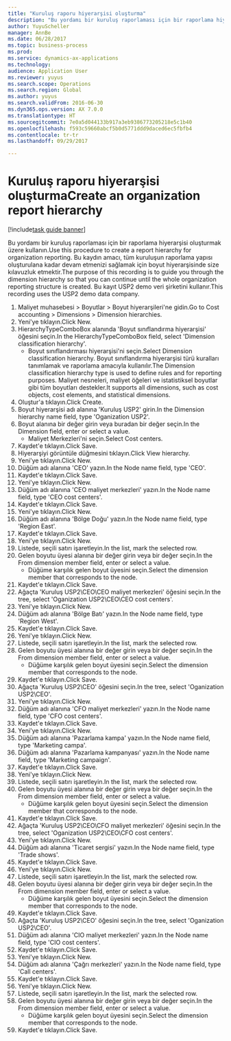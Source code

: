 ```yaml
--- 
title: "Kuruluş raporu hiyerarşisi oluşturma"
description: "Bu yordamı bir kuruluş raporlaması için bir raporlama hiyerarşisi oluşturmak üzere kullanın."
author: YuyuScheller
manager: AnnBe
ms.date: 06/28/2017
ms.topic: business-process
ms.prod: 
ms.service: dynamics-ax-applications
ms.technology: 
audience: Application User
ms.reviewer: yuyus
ms.search.scope: Operations
ms.search.region: Global
ms.author: yuyus
ms.search.validFrom: 2016-06-30
ms.dyn365.ops.version: AX 7.0.0
ms.translationtype: HT
ms.sourcegitcommit: 7e0a5d044133b917a3eb9386773205218e5c1b40
ms.openlocfilehash: f593c59660abcf5b0d5771ddd9daced6ec5fbfb4
ms.contentlocale: tr-tr
ms.lasthandoff: 09/29/2017

---
```

# <a name="create-an-organization-report-hierarchy"></a><span data-ttu-id="221a3-103">Kuruluş raporu hiyerarşisi oluşturma</span><span class="sxs-lookup"><span data-stu-id="221a3-103">Create an organization report hierarchy</span></span>

[!include[task guide banner](../../includes/task-guide-banner.md)]

<span data-ttu-id="221a3-104">Bu yordamı bir kuruluş raporlaması için bir raporlama hiyerarşisi oluşturmak üzere kullanın.</span><span class="sxs-lookup"><span data-stu-id="221a3-104">Use this procedure to create a report hierarchy for organization reporting.</span></span> <span data-ttu-id="221a3-105">Bu kaydın amacı, tüm kuruluşun raporlama yapısı oluşturulana kadar devam etmenizi sağlamak için boyut hiyerarşisinde size kılavuzluk etmektir.</span><span class="sxs-lookup"><span data-stu-id="221a3-105">The purpose of this recording is to guide you through the dimension hierarchy so that you can continue until the whole organization reporting structure is created.</span></span> <span data-ttu-id="221a3-106">Bu kayıt USP2 demo veri şirketini kullanır.</span><span class="sxs-lookup"><span data-stu-id="221a3-106">This recording uses the USP2 demo data company.</span></span>

1. <span data-ttu-id="221a3-107">Maliyet muhasebesi > Boyutlar > Boyut hiyerarşileri'ne gidin.</span><span class="sxs-lookup"><span data-stu-id="221a3-107">Go to Cost accounting > Dimensions > Dimension hierarchies.</span></span>
2. <span data-ttu-id="221a3-108">Yeni'ye tıklayın.</span><span class="sxs-lookup"><span data-stu-id="221a3-108">Click New.</span></span>
3. <span data-ttu-id="221a3-109">HierarchyTypeComboBox alanında 'Boyut sınıflandırma hiyerarşisi' öğesini seçin.</span><span class="sxs-lookup"><span data-stu-id="221a3-109">In the HierarchyTypeComboBox field, select 'Dimension classification hierarchy'.</span></span>
    * <span data-ttu-id="221a3-110">Boyut sınıflandırması hiyerarşisi'ni seçin.</span><span class="sxs-lookup"><span data-stu-id="221a3-110">Select Dimension classification hierarchy.</span></span> <span data-ttu-id="221a3-111">Boyut sınıflandırma hiyerarşisi türü kuralları tanımlamak ve raporlama amacıyla kullanılır.</span><span class="sxs-lookup"><span data-stu-id="221a3-111">The Dimension classification hierarchy type is used to define rules and for reporting purposes.</span></span> <span data-ttu-id="221a3-112">Maliyet nesneleri, maliyet öğeleri ve istatistiksel boyutlar gibi tüm boyutları destekler.</span><span class="sxs-lookup"><span data-stu-id="221a3-112">It supports all dimensions, such as cost objects, cost elements, and statistical dimensions.</span></span>  
4. <span data-ttu-id="221a3-113">Oluştur'a tıklayın.</span><span class="sxs-lookup"><span data-stu-id="221a3-113">Click Create.</span></span>
5. <span data-ttu-id="221a3-114">Boyut hiyerarşisi adı alanına 'Kuruluş USP2' girin.</span><span class="sxs-lookup"><span data-stu-id="221a3-114">In the Dimension hierarchy name field, type 'Oganization USP2'.</span></span>
6. <span data-ttu-id="221a3-115">Boyut alanına bir değer girin veya buradan bir değer seçin.</span><span class="sxs-lookup"><span data-stu-id="221a3-115">In the Dimension field, enter or select a value.</span></span>
    * <span data-ttu-id="221a3-116">Maliyet Merkezleri'ni seçin.</span><span class="sxs-lookup"><span data-stu-id="221a3-116">Select Cost centers.</span></span>  
7. <span data-ttu-id="221a3-117">Kaydet'e tıklayın.</span><span class="sxs-lookup"><span data-stu-id="221a3-117">Click Save.</span></span>
8. <span data-ttu-id="221a3-118">Hiyerarşiyi görüntüle düğmesini tıklayın.</span><span class="sxs-lookup"><span data-stu-id="221a3-118">Click View hierarchy.</span></span>
9. <span data-ttu-id="221a3-119">Yeni'ye tıklayın.</span><span class="sxs-lookup"><span data-stu-id="221a3-119">Click New.</span></span>
10. <span data-ttu-id="221a3-120">Düğüm adı alanına 'CEO' yazın.</span><span class="sxs-lookup"><span data-stu-id="221a3-120">In the Node name field, type 'CEO'.</span></span>
11. <span data-ttu-id="221a3-121">Kaydet'e tıklayın.</span><span class="sxs-lookup"><span data-stu-id="221a3-121">Click Save.</span></span>
12. <span data-ttu-id="221a3-122">Yeni'ye tıklayın.</span><span class="sxs-lookup"><span data-stu-id="221a3-122">Click New.</span></span>
13. <span data-ttu-id="221a3-123">Düğüm adı alanına 'CEO maliyet merkezleri' yazın.</span><span class="sxs-lookup"><span data-stu-id="221a3-123">In the Node name field, type 'CEO cost centers'.</span></span>
14. <span data-ttu-id="221a3-124">Kaydet'e tıklayın.</span><span class="sxs-lookup"><span data-stu-id="221a3-124">Click Save.</span></span>
15. <span data-ttu-id="221a3-125">Yeni'ye tıklayın.</span><span class="sxs-lookup"><span data-stu-id="221a3-125">Click New.</span></span>
16. <span data-ttu-id="221a3-126">Düğüm adı alanına 'Bölge Doğu' yazın.</span><span class="sxs-lookup"><span data-stu-id="221a3-126">In the Node name field, type 'Region East'.</span></span>
17. <span data-ttu-id="221a3-127">Kaydet'e tıklayın.</span><span class="sxs-lookup"><span data-stu-id="221a3-127">Click Save.</span></span>
18. <span data-ttu-id="221a3-128">Yeni'ye tıklayın.</span><span class="sxs-lookup"><span data-stu-id="221a3-128">Click New.</span></span>
19. <span data-ttu-id="221a3-129">Listede, seçili satırı işaretleyin.</span><span class="sxs-lookup"><span data-stu-id="221a3-129">In the list, mark the selected row.</span></span>
20. <span data-ttu-id="221a3-130">Gelen boyutu üyesi alanına bir değer girin veya bir değer seçin.</span><span class="sxs-lookup"><span data-stu-id="221a3-130">In the From dimension member field, enter or select a value.</span></span>
    * <span data-ttu-id="221a3-131">Düğüme karşılık gelen boyut üyesini seçin.</span><span class="sxs-lookup"><span data-stu-id="221a3-131">Select the dimension member that corresponds to the node.</span></span>  
21. <span data-ttu-id="221a3-132">Kaydet'e tıklayın.</span><span class="sxs-lookup"><span data-stu-id="221a3-132">Click Save.</span></span>
22. <span data-ttu-id="221a3-133">Ağaçta 'Kuruluş USP2\CEO\CEO maliyet merkezleri' öğesini seçin.</span><span class="sxs-lookup"><span data-stu-id="221a3-133">In the tree, select 'Oganization USP2\CEO\CEO cost centers'.</span></span>
23. <span data-ttu-id="221a3-134">Yeni'ye tıklayın.</span><span class="sxs-lookup"><span data-stu-id="221a3-134">Click New.</span></span>
24. <span data-ttu-id="221a3-135">Düğüm adı alanına 'Bölge Batı' yazın.</span><span class="sxs-lookup"><span data-stu-id="221a3-135">In the Node name field, type 'Region West'.</span></span>
25. <span data-ttu-id="221a3-136">Kaydet'e tıklayın.</span><span class="sxs-lookup"><span data-stu-id="221a3-136">Click Save.</span></span>
26. <span data-ttu-id="221a3-137">Yeni'ye tıklayın.</span><span class="sxs-lookup"><span data-stu-id="221a3-137">Click New.</span></span>
27. <span data-ttu-id="221a3-138">Listede, seçili satırı işaretleyin.</span><span class="sxs-lookup"><span data-stu-id="221a3-138">In the list, mark the selected row.</span></span>
28. <span data-ttu-id="221a3-139">Gelen boyutu üyesi alanına bir değer girin veya bir değer seçin.</span><span class="sxs-lookup"><span data-stu-id="221a3-139">In the From dimension member field, enter or select a value.</span></span>
    * <span data-ttu-id="221a3-140">Düğüme karşılık gelen boyut üyesini seçin.</span><span class="sxs-lookup"><span data-stu-id="221a3-140">Select the dimension member that corresponds to the node.</span></span>  
29. <span data-ttu-id="221a3-141">Kaydet'e tıklayın.</span><span class="sxs-lookup"><span data-stu-id="221a3-141">Click Save.</span></span>
30. <span data-ttu-id="221a3-142">Ağaçta 'Kuruluş USP2\CEO' öğesini seçin.</span><span class="sxs-lookup"><span data-stu-id="221a3-142">In the tree, select 'Oganization USP2\CEO'.</span></span>
31. <span data-ttu-id="221a3-143">Yeni'ye tıklayın.</span><span class="sxs-lookup"><span data-stu-id="221a3-143">Click New.</span></span>
32. <span data-ttu-id="221a3-144">Düğüm adı alanına 'CFO maliyet merkezleri' yazın.</span><span class="sxs-lookup"><span data-stu-id="221a3-144">In the Node name field, type 'CFO cost centers'.</span></span>
33. <span data-ttu-id="221a3-145">Kaydet'e tıklayın.</span><span class="sxs-lookup"><span data-stu-id="221a3-145">Click Save.</span></span>
34. <span data-ttu-id="221a3-146">Yeni'ye tıklayın.</span><span class="sxs-lookup"><span data-stu-id="221a3-146">Click New.</span></span>
35. <span data-ttu-id="221a3-147">Düğüm adı alanına 'Pazarlama kampa' yazın.</span><span class="sxs-lookup"><span data-stu-id="221a3-147">In the Node name field, type 'Marketing campa'.</span></span>
36. <span data-ttu-id="221a3-148">Düğüm adı alanına 'Pazarlama kampanyası' yazın.</span><span class="sxs-lookup"><span data-stu-id="221a3-148">In the Node name field, type 'Marketing campaign'.</span></span>
37. <span data-ttu-id="221a3-149">Kaydet'e tıklayın.</span><span class="sxs-lookup"><span data-stu-id="221a3-149">Click Save.</span></span>
38. <span data-ttu-id="221a3-150">Yeni'ye tıklayın.</span><span class="sxs-lookup"><span data-stu-id="221a3-150">Click New.</span></span>
39. <span data-ttu-id="221a3-151">Listede, seçili satırı işaretleyin.</span><span class="sxs-lookup"><span data-stu-id="221a3-151">In the list, mark the selected row.</span></span>
40. <span data-ttu-id="221a3-152">Gelen boyutu üyesi alanına bir değer girin veya bir değer seçin.</span><span class="sxs-lookup"><span data-stu-id="221a3-152">In the From dimension member field, enter or select a value.</span></span>
    * <span data-ttu-id="221a3-153">Düğüme karşılık gelen boyut üyesini seçin.</span><span class="sxs-lookup"><span data-stu-id="221a3-153">Select the dimension member that corresponds to the node.</span></span>  
41. <span data-ttu-id="221a3-154">Kaydet'e tıklayın.</span><span class="sxs-lookup"><span data-stu-id="221a3-154">Click Save.</span></span>
42. <span data-ttu-id="221a3-155">Ağaçta 'Kuruluş USP2\CEO\CFO maliyet merkezleri' öğesini seçin.</span><span class="sxs-lookup"><span data-stu-id="221a3-155">In the tree, select 'Oganization USP2\CEO\CFO cost centers'.</span></span>
43. <span data-ttu-id="221a3-156">Yeni'ye tıklayın.</span><span class="sxs-lookup"><span data-stu-id="221a3-156">Click New.</span></span>
44. <span data-ttu-id="221a3-157">Düğüm adı alanına 'Ticaret sergisi' yazın.</span><span class="sxs-lookup"><span data-stu-id="221a3-157">In the Node name field, type 'Trade shows'.</span></span>
45. <span data-ttu-id="221a3-158">Kaydet'e tıklayın.</span><span class="sxs-lookup"><span data-stu-id="221a3-158">Click Save.</span></span>
46. <span data-ttu-id="221a3-159">Yeni'ye tıklayın.</span><span class="sxs-lookup"><span data-stu-id="221a3-159">Click New.</span></span>
47. <span data-ttu-id="221a3-160">Listede, seçili satırı işaretleyin.</span><span class="sxs-lookup"><span data-stu-id="221a3-160">In the list, mark the selected row.</span></span>
48. <span data-ttu-id="221a3-161">Gelen boyutu üyesi alanına bir değer girin veya bir değer seçin.</span><span class="sxs-lookup"><span data-stu-id="221a3-161">In the From dimension member field, enter or select a value.</span></span>
    * <span data-ttu-id="221a3-162">Düğüme karşılık gelen boyut üyesini seçin.</span><span class="sxs-lookup"><span data-stu-id="221a3-162">Select the dimension member that corresponds to the node.</span></span>  
49. <span data-ttu-id="221a3-163">Kaydet'e tıklayın.</span><span class="sxs-lookup"><span data-stu-id="221a3-163">Click Save.</span></span>
50. <span data-ttu-id="221a3-164">Ağaçta 'Kuruluş USP2\CEO' öğesini seçin.</span><span class="sxs-lookup"><span data-stu-id="221a3-164">In the tree, select 'Oganization USP2\CEO'.</span></span>
51. <span data-ttu-id="221a3-165">Düğüm adı alanına 'CIO maliyet merkezleri' yazın.</span><span class="sxs-lookup"><span data-stu-id="221a3-165">In the Node name field, type 'CIO cost centers'.</span></span>
52. <span data-ttu-id="221a3-166">Kaydet'e tıklayın.</span><span class="sxs-lookup"><span data-stu-id="221a3-166">Click Save.</span></span>
53. <span data-ttu-id="221a3-167">Yeni'ye tıklayın.</span><span class="sxs-lookup"><span data-stu-id="221a3-167">Click New.</span></span>
54. <span data-ttu-id="221a3-168">Düğüm adı alanına 'Çağrı merkezleri' yazın.</span><span class="sxs-lookup"><span data-stu-id="221a3-168">In the Node name field, type 'Call centers'.</span></span>
55. <span data-ttu-id="221a3-169">Kaydet'e tıklayın.</span><span class="sxs-lookup"><span data-stu-id="221a3-169">Click Save.</span></span>
56. <span data-ttu-id="221a3-170">Yeni'ye tıklayın.</span><span class="sxs-lookup"><span data-stu-id="221a3-170">Click New.</span></span>
57. <span data-ttu-id="221a3-171">Listede, seçili satırı işaretleyin.</span><span class="sxs-lookup"><span data-stu-id="221a3-171">In the list, mark the selected row.</span></span>
58. <span data-ttu-id="221a3-172">Gelen boyutu üyesi alanına bir değer girin veya bir değer seçin.</span><span class="sxs-lookup"><span data-stu-id="221a3-172">In the From dimension member field, enter or select a value.</span></span>
    * <span data-ttu-id="221a3-173">Düğüme karşılık gelen boyut üyesini seçin.</span><span class="sxs-lookup"><span data-stu-id="221a3-173">Select the dimension member that corresponds to the node.</span></span>  
59. <span data-ttu-id="221a3-174">Kaydet'e tıklayın.</span><span class="sxs-lookup"><span data-stu-id="221a3-174">Click Save.</span></span>


